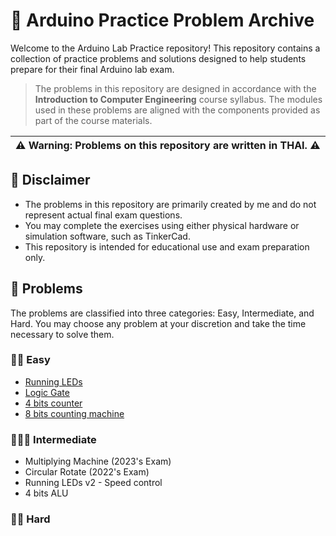 # 📂 Arduino Practice Problem Archive

Welcome to the Arduino Lab Practice repository! This repository contains a collection of practice problems and solutions designed to help students prepare for their final Arduino lab exam.
> The problems in this repository are designed in accordance with the **Introduction to Computer Engineering** course syllabus. The modules used in these problems are aligned with the components provided as part of the course materials.

| ⚠️ **Warning:** Problems on this repository are written in THAI. ⚠️  |
| --- |

## 📍 Disclaimer

- The problems in this repository are primarily created by me and do not represent actual final exam questions.
- You may complete the exercises using either physical hardware or simulation software, such as TinkerCad.
- This repository is intended for educational use and exam preparation only.

## 📑 Problems

The problems are classified into three categories: Easy, Intermediate, and Hard. You may choose any problem at your discretion and take the time necessary to solve them.

### 👶🏻 Easy

- [Running LEDs](./1-easy/01-running-leds/)
- [Logic Gate](./1-easy/02-logic-gate/)
- [4 bits counter](./1-easy/03-4-bits-counter/)
- [8 bits counting machine](./1-easy/04-8-bits-counting-machine/)

### 👨🏻‍🦲 Intermediate

- Multiplying Machine (2023's Exam)
- Circular Rotate (2022's Exam)
- Running LEDs v2 - Speed control
- 4 bits ALU

### 👴🏻 Hard

